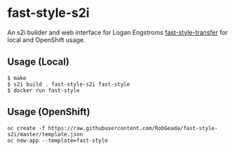 # fast-style-s2i

An s2i builder and web interface for Logan Engstroms [fast-style-transfer](https://github.com/lengstrom/fast-style-transfer) for local and OpenShift usage.

## Usage (Local)

```
$ make
$ s2i build . fast-style-s2i fast-style
$ docker run fast-style
```

## Usage (OpenShift)

```
oc create -f https://raw.githubusercontent.com/RobGeada/fast-style-s2i/master/template.json
oc new-app --template=fast-style
```
